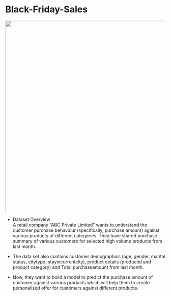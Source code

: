 # Black-Friday-Sales
<img src="https://i.postimg.cc/x8wqJ6Jt/Designer.jpg" width="1000" height="600"><br>
- Dataset Overview <br>
A retail company “ABC Private Limited” wants to understand the customer purchase behaviour (specifically, purchase amount) against various products of different categories. They have shared purchase summary of various customers for selected high volume products from last month.

* The data set also contains customer demographics (age, gender, marital status, citytype, stayincurrentcity), product details (productid and product category) and Total purchaseamount from last month.

* Now, they want to build a model to predict the purchase amount of customer against various products which will help them to create personalized offer for customers against different products.